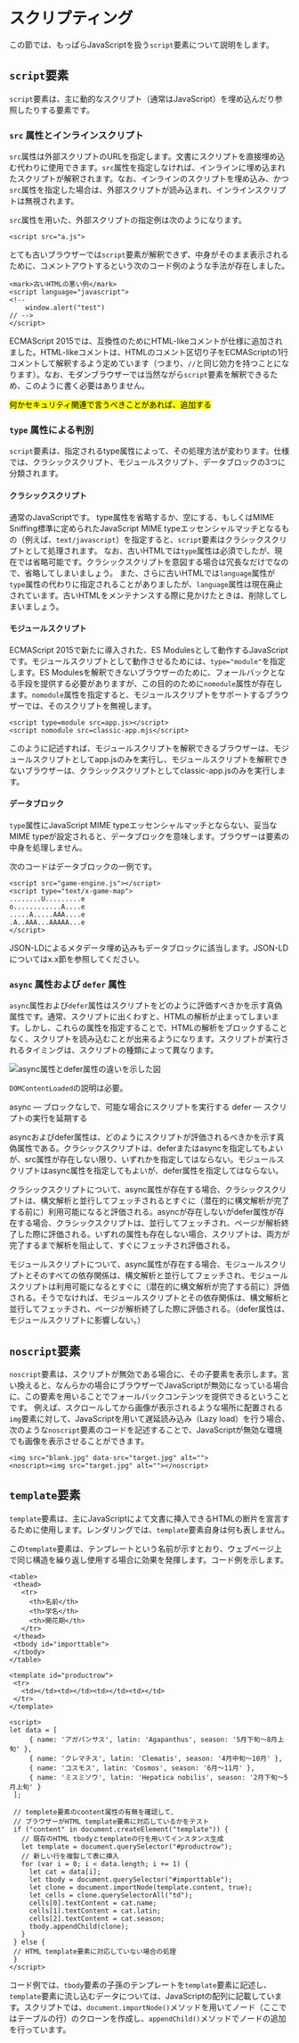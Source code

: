 # スクリプティング
この節では、もっぱらJavaScriptを扱う`script`要素について説明をします。
## `script`要素
`script`要素は、主に動的なスクリプト（通常はJavaScript）を埋め込んだり参照したりする要素です。
<!-- spec: 4.12.1 -->

### `src` 属性とインラインスクリプト
`src`属性は外部スクリプトのURLを指定します。文書にスクリプトを直接埋め込む代わりに使用できます。`src`属性を指定しなければ、インラインに埋め込まれたスクリプトが解釈されます。なお、インラインのスクリプトを埋め込み、かつ`src`属性を指定した場合は、外部スクリプトが読み込まれ、インラインスクリプトは無視されます。

`src`属性を用いた、外部スクリプトの指定例は次のようになります。

```
<script src="a.js">
```

とても古いブラウザーでは`script`要素が解釈できず、中身がそのまま表示されるために、コメントアウトするという次のコード例のような手法が存在しました。

```
<mark>古いHTMLの悪い例</mark>
<script language="javascript">
<!--
    window.alert("test")
// -->
</script>
```
ECMAScript 2015では、互換性のためにHTML-likeコメントが仕様に追加されました。HTML-likeコメントは、HTMLのコメント区切り子をECMAScriptの1行コメントして解釈するよう定めています（つまり、`//`と同じ効力を持つことになります）。なお、モダンブラウザーでは当然ながら`script`要素を解釈できるため、このように書く必要はありません。

<mark class="comment">何かセキュリティ関連で言うべきことがあれば、追加する</mark>

### `type` 属性による判別
`script`要素は、指定されるtype属性によって、その処理方法が変わります。仕様では、クラシックスクリプト、モジュールスクリプト、データブロックの3つに分類されます。

#### クラシックスクリプト
通常のJavaScriptです。
type属性を省略するか、空にする、もしくはMIME Sniffing標準に定められたJavaScript MIME typeエッセンシャルマッチとなるもの（例えば、`text/javascript`）を指定すると、`script`要素はクラシックスクリプトとして処理されます。
なお、古いHTMLでは`type`属性は必須でしたが、現在では省略可能です。クラシックスクリプトを意図する場合は冗長なだけでなので、省略してしまいましょう。
また、さらに古いHTMLでは`language`属性が`type`属性の代わりに指定されることがありましたが、`language`属性は現在廃止されています。古いHTMLをメンテナンスする際に見かけたときは、削除してしまいましょう。

#### モジュールスクリプト
ECMAScript 2015で新たに導入された、ES Modulesとして動作するJavaScriptです。モジュールスクリプトとして動作させるためには、`type="module"`を指定します。ES Modulesを解釈できないブラウザーのために、フォールバックとなる手段を提供する必要がありますが、この目的のために`nomodule`属性が存在します。`nomodule`属性を指定すると、モジュールスクリプトをサポートするブラウザーでは、そのスクリプトを無視します。
<!--
どこかでECMAScriptの簡単な説明（次のようなもの）をしておきたいが、どこですべきか？
JavaScriptは、Ecma Internationalという標準化団体により標準化がされているECMAScriptの実装です。ECMAScriptには版（edition）があり、現在は発行年で区別されています。発行年で区別するようになったECMAScript 2015から、毎年6月に新しい版に更新されています。
-->

```
<script type=module src=app.js></script>
<script nomodule src=classic-app.mjs</script>
```

このように記述すれば、モジュールスクリプトを解釈できるブラウザーは、モジュールスクリプトとしてapp.jsのみを実行し、モジュールスクリプトを解釈できないブラウザーは、クラシックスクリプトとしてclassic-app.jsのみを実行します。

#### データブロック
`type`属性にJavaScript MIME typeエッセンシャルマッチとならない、妥当なMIME typeが設定されると、データブロックを意味します。ブラウザーは要素の中身を処理しません。

<!--
スペックから例を持ってくるべきか、
https://ginpen.com/2011/12/22/built-any-data/
こんな感じのそれっぽいスクリプトもどきも書くべきか。
-->
<!--コードはspecからのコピー-->
次のコードはデータブロックの一例です。
```
<script src="game-engine.js"></script>
<script type="text/x-game-map">
........U.........e
o............A....e
.....A.....AAA....e
.A..AAA...AAAAA...e
</script>
```

JSON-LDによるメタデータ埋め込みもデータブロックに該当します。JSON-LDについてはx.x節を参照してください。<!-- どこで説明？ -->

### `async` 属性および `defer` 属性
`async`属性および`defer`属性はスクリプトをどのように評価すべきかを示す真偽属性です。通常、スクリプトに出くわすと、HTMLの解析が止まってしまいます。しかし、これらの属性を指定することで、HTMLの解析をブロックすることなく、スクリプトを読み込むことが出来るようになります。スクリプトが実行されるタイミングは、スクリプトの種類によって異なります。

![async属性とdefer属性の違いを示した図](https://html.spec.whatwg.org/images/asyncdefer.svg)
<!--要日本語化-->

<!-- 超速本P.102あたりも参照 -->

`DOMContentLoaded`の説明は必要。

<!-- specの複写ここから -->
async — ブロックなしで、可能な場合にスクリプトを実行する
defer — スクリプトの実行を延期する

asyncおよびdefer属性は、どのようにスクリプトが評価されるべきかを示す真偽属性である。クラシックスクリプトは、deferまたはasyncを指定してもよいが、src属性が存在しない限り、いずれかを指定してはならない。モジュールスクリプトはasync属性を指定してもよいが、defer属性を指定してはならない。

クラシックスクリプトについて、async属性が存在する場合、クラシックスクリプトは、構文解析と並行してフェッチされるとすぐに（潜在的に構文解析が完了する前に）利用可能になると評価される。asyncが存在しないがdefer属性が存在する場合、クラシックスクリプトは、並行してフェッチされ、ページが解析終了した際に評価される。いずれの属性も存在しない場合、スクリプトは、両方が完了するまで解析を阻止して、すぐにフェッチされ評価される。

モジュールスクリプトについて、async属性が存在する場合、モジュールスクリプトとそのすべての依存関係は、構文解析と並行してフェッチされ、モジュールスクリプトは利用可能になるとすぐに（潜在的に構文解析が完了する前に）評価される。そうでなければ、モジュールスクリプトとその依存関係は、構文解析と並行してフェッチされ、ページが解析終了した際に評価される。（defer属性は、モジュールスクリプトに影響しない。）

<!-- specの複写ここまで -->


## `noscript`要素
`noscript`要素は、スクリプトが無効である場合に、その子要素を表示します。言い換えると、なんらかの場合にブラウザーでJavaScriptが無効になっている場合に、この要素を用いることでフォールバックコンテンツを提供できるということです。
例えば、スクロールしてから画像が表示されるような場所に配置される`img`要素に対して、JavaScriptを用いて遅延読み込み（Lazy load）を行う場合、次のような`noscript`要素のコードを記述することで、JavaScriptが無効な環境でも画像を表示させることができます。

```
<img src="blank.jpg" data-src="target.jpg" alt="">
<noscript><img src="target.jpg" alt=""></noscript>
```

## `template`要素

`template`要素は、主にJavaScriptによて文書に挿入できるHTMLの断片を宣言するために使用します。レンダリングでは、`template`要素自身は何も表しません。

この`template`要素は、テンプレートという名前が示すとおり、ウェブページ上で同じ構造を繰り返し使用する場合に効果を発揮します。コード例を示します。

```
<table>
 <thead>
   <tr>
     <th>名前</th>
     <th>学名</th>
     <th>開花期</th>
   </tr>
 </thead>
 <tbody id="importtable">
 </tbody>
</table>

<template id="productrow">
 <tr>
   <td></td><td></td><td></td><td></td>
 </tr>
</template>

<script>
let data = [
     { name: 'アガパンサス', latin: 'Agapanthus', season: '5月下旬～8月上旬' },
     { name: 'クレマチス', latin: 'Clematis', season: '4月中旬～10月' },
     { name: 'コスモス', latin: 'Cosmos', season: '6月～11月' },
     { name: 'ミスミソウ', latin: 'Hepatica nobilis', season: '2月下旬～5月上旬' }
 ];

 // templete要素のcontent属性の有無を確認して、
 // ブラウザーがHTML template要素に対応しているかをテスト
 if ("content" in document.createElement("template")) {
   // 既存のHTML tbodyとtemplateの行を用いてインスタンス生成
   let template = document.querySelector("#productrow");
   // 新しい行を複製して表に挿入
   for (var i = 0; i < data.length; i += 1) {
     let cat = data[i];
     let tbody = document.querySelector("#importtable");
     let clone = document.importNode(template.content, true);
     let cells = clone.querySelectorAll("td");
     cells[0].textContent = cat.name;
     cells[1].textContent = cat.latin;
     cells[2].textContent = cat.season;
     tbody.appendChild(clone);
   }
 } else {
 // HTML template要素に対応していない場合の処理
 }
</script>
```
<!--
https://developer.mozilla.org/ja/docs/Web/HTML/Element/template
https://dekiru.net/article/12865/
をもとに作成。-->

コード例では、`tbody`要素の子孫のテンプレートを`template`要素に記述し、`template`要素に流し込むデータについては、JavaScriptの配列に記載しています。スクリプトでは、`document.importNode()`メソッドを用いてノード（ここではテーブルの行）のクローンを作成し、`appendChild()`メソッドでノードの追加を行っています。

